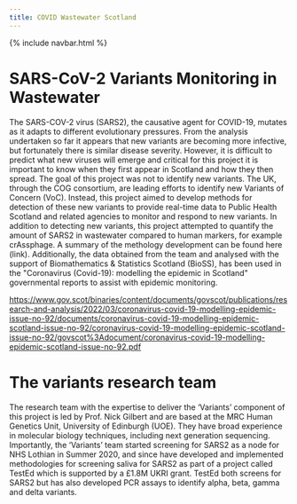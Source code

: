 ```yaml
---
title: COVID Wastewater Scotland
---
```

{% include navbar.html %} 

# SARS-CoV-2 Variants Monitoring in Wastewater

The SARS-COV-2 virus (SARS2), the causative agent for COVID-19, mutates as it adapts to different evolutionary pressures. 
From the analysis undertaken so far it appears that new variants are becoming more infective, but fortunately there is 
similar disease severity. However, it is difficult to predict what new viruses will emerge and critical for this project 
it is important to know when they first appear in Scotland and how they then spread. The goal of this project was not to 
identify new variants. The UK, through the COG consortium, are leading efforts to identify new Variants of Concern (VoC). 
Instead, this project aimed to develop methods for detection of these new variants to provide real-time data to Public Health 
Scotland and related agencies to monitor and respond to new variants. 
In addition to detecting new variants, this project attempted to quantify the amount of SARS2 in wastewater compared to human markers, for example crAssphage.
A summary of the methology development can be found here (link). Additionally, the data obtained from the team and analysed with the support of Biomathematics & Statistics Scotland (BioSS), has been used in the "Coronavirus (Covid-19): modelling the epidemic in Scotland" governmental reports to assist with epidemic monitoring. 

https://www.gov.scot/binaries/content/documents/govscot/publications/research-and-analysis/2022/03/coronavirus-covid-19-modelling-epidemic-issue-no-92/documents/coronavirus-covid-19-modelling-epidemic-scotland-issue-no-92/coronavirus-covid-19-modelling-epidemic-scotland-issue-no-92/govscot%3Adocument/coronavirus-covid-19-modelling-epidemic-scotland-issue-no-92.pdf

# The variants research team 

The research team with the expertise to deliver the ‘Variants’ component of this project is led by Prof. Nick Gilbert and are based at the MRC Human Genetics Unit, 
University of Edinburgh (UOE). They have broad experience in molecular biology techniques, including next generation 
sequencing. Importantly, the ‘Variants’ team started screening for SARS2 as a node for NHS Lothian in Summer 2020, and 
since have developed and implemented methodologies for screening saliva for SARS2 as part of a project called TestEd which 
is supported by a £1.8M UKRI grant. TestEd both screens for SARS2 but has also developed PCR assays to identify alpha, 
beta, gamma and delta variants.





